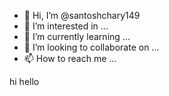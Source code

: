 - 👋 Hi, I’m @santoshchary149
- 👀 I’m interested in ...
- 🌱 I’m currently learning ...
- 💞️ I’m looking to collaborate on ...
- 📫 How to reach me ...

<!---
santoshchary149/santoshchary149 is a ✨ special ✨ repository because its `README.md` (this file) appears on your GitHub profile.
You can click the Preview link to take a look at your changes.
---> hi hello
